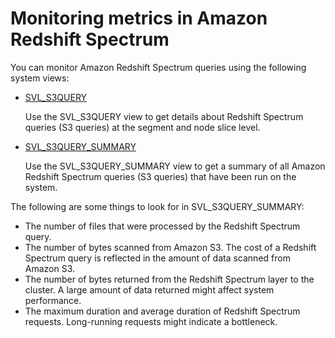 # Monitoring metrics in Amazon Redshift Spectrum<a name="c-spectrum-metrics"></a>

You can monitor Amazon Redshift Spectrum queries using the following system views:
+ [SVL\_S3QUERY](r_SVL_S3QUERY.md)

  Use the SVL\_S3QUERY view to get details about Redshift Spectrum queries \(S3 queries\) at the segment and node slice level\.
+ [SVL\_S3QUERY\_SUMMARY](r_SVL_S3QUERY_SUMMARY.md)

  Use the SVL\_S3QUERY\_SUMMARY view to get a summary of all Amazon Redshift Spectrum queries \(S3 queries\) that have been run on the system\.

The following are some things to look for in SVL\_S3QUERY\_SUMMARY: 
+ The number of files that were processed by the Redshift Spectrum query\. 
+ The number of bytes scanned from Amazon S3\. The cost of a Redshift Spectrum query is reflected in the amount of data scanned from Amazon S3\.
+ The number of bytes returned from the Redshift Spectrum layer to the cluster\. A large amount of data returned might affect system performance\. 
+ The maximum duration and average duration of Redshift Spectrum requests\. Long\-running requests might indicate a bottleneck\. 